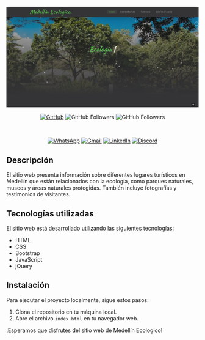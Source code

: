 ![Captura de pantalla 1](image.png)

<div align="center">

[![GitHub](https://img.shields.io/badge/GitHub-Profile-black?style=flat&logo=github)](https://github.com/Marioalf2002)
![GitHub Followers](https://img.shields.io/github/followers/Marioalf2002?style=social)
![GitHub Followers](https://img.shields.io/github/stars/Marioalf2002?style=social)

<br>

[![WhatsApp](https://img.shields.io/badge/WhatsApp-Chat-green?style=flat&logo=whatsapp)](https://wa.me/message/MC62R3PTOHVDN1)
[![Gmail](https://img.shields.io/badge/Gmail-Email-red?style=flat&logo=gmail)](contacto@mariowebdesigns.com)
[![LinkedIn](https://img.shields.io/badge/LinkedIn-Profile-blue?style=flat&logo=linkedin)](https://www.linkedin.com/in/mariowebdesign)
[![Discord](https://img.shields.io/badge/Discord-Chat-blue?style=flat&logo=discord)](https://discordapp.com/users/744348258893168680)

</div>

## Descripción

El sitio web presenta información sobre diferentes lugares turísticos en Medellín que están relacionados con la ecología, como parques naturales, museos y áreas naturales protegidas. También incluye fotografías y testimonios de visitantes.

## Tecnologías utilizadas

El sitio web está desarrollado utilizando las siguientes tecnologías:

- HTML
- CSS
- Bootstrap
- JavaScript
- jQuery

## Instalación

Para ejecutar el proyecto localmente, sigue estos pasos:

1. Clona el repositorio en tu máquina local.
2. Abre el archivo `index.html` en tu navegador web.

¡Esperamos que disfrutes del sitio web de Medellín Ecologico!
